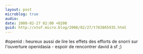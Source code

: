 ```yaml
---
layout: post
microblog: true
audio: 
date: 2008-02-27 02:00 +0200
guid: http://xtof.micro.blog/2008/02/27/t763865935.html
---
```

#openid : heureux aussi de lire les effets des efforts de snorri sur l'ouverture openidasia - espoir de rencontrer david à sf ;)
